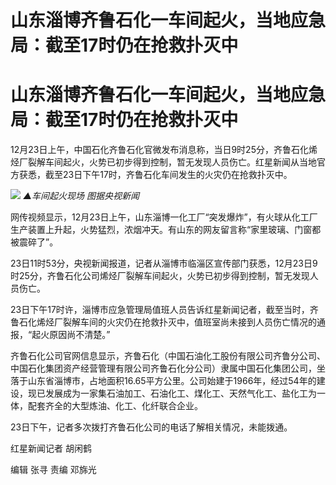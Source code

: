 # 山东淄博齐鲁石化一车间起火，当地应急局：截至17时仍在抢救扑灭中

# 山东淄博齐鲁石化一车间起火，当地应急局：截至17时仍在抢救扑灭中

12月23日上午，中国石化齐鲁石化官微发布消息称，当日9时25分，齐鲁石化烯烃厂裂解车间起火，火势已初步得到控制，暂无发现人员伤亡。红星新闻从当地官方获悉，截至23日下午17时，齐鲁石化车间发生的火灾仍在抢救扑灭中。

![](https://inews.gtimg.com/om_bt/ODna1S69npibAQESlCUC0x0pQ4T04Gx0oeD2azstY9R3MAA/1000)
_▲车间起火现场 图据央视新闻_

网传视频显示，12月23日上午，山东淄博一化工厂“突发爆炸”，有火球从化工厂生产装置上升起，火势猛烈，浓烟冲天。有山东的网友留言称“家里玻璃、门窗都被震碎了”。

23日11时53分，央视新闻报道，记者从淄博市临淄区宣传部门获悉，12月23日9时25分，齐鲁石化公司烯烃厂裂解车间起火，火势已初步得到控制，暂无发现人员伤亡。

23日下午17时许，淄博市应急管理局值班人员告诉红星新闻记者，截至当时，齐鲁石化烯烃厂裂解车间的火灾仍在抢救扑灭中，值班室尚未接到人员伤亡情况的通报，“起火原因尚不清楚。”

齐鲁石化公司官网信息显示，齐鲁石化（中国石油化工股份有限公司齐鲁分公司、中国石化集团资产经营管理有限公司齐鲁石化分公司）隶属中国石化集团公司，坐落于山东省淄博市，占地面积16.65平方公里。公司始建于1966年，经过54年的建设，现已发展成为一家集石油加工、石油化工、煤化工、天然气化工、盐化工为一体，配套齐全的大型炼油、化工、化纤联合企业。

23日下午，记者多次拨打齐鲁石化公司的电话了解相关情况，未能拨通。

红星新闻记者 胡闲鹤

编辑 张寻 责编 邓旆光

